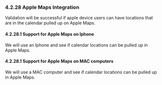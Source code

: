 ### 4.2.28 Apple Maps Integration
Validation will be successful if apple device users can have locations that are in the calendar pulled up on Apple Maps.


#### 4.2.28.1 Support for Apple Maps on Iphone
We will use an Iphone and see if calendar locations can be pulled up in Apple Maps.



#### 4.2.28.1 Support for Apple Maps on MAC computers
We will use a MAC computer and see if calendar locations can be pulled up in Apple Maps.

